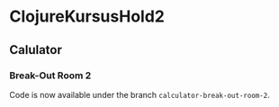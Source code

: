 # ClojureKursusHold2


## Calulator
### Break-Out Room 2
Code is now available under the branch `calculator-break-out-room-2`.
